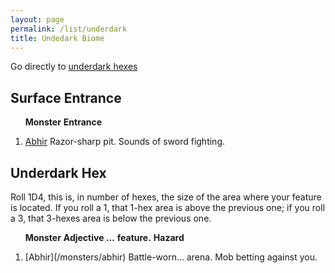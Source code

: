 ```yaml
---
layout: page
permalink: /list/underdark
title: Undedark Biome
---
```


Go directly to [underdark hexes](#underdark-hex)

## Surface Entrance

&nbsp; &nbsp; &nbsp; <span class="a">**Monster**</span> <span class="dd">**Entrance**</span>
1. <span class="a">[Abhir](/monsters/abhir)</span> <span class="d">Razor-sharp pit. Sounds of sword fighting.</span>

## Underdark Hex

Roll 1D4, this is, in number of hexes, the size of the area where your feature is located. If you roll a 1, that 1-hex area is above the previous one; if you roll a 3, that 3-hexes area is below the previous one.

&nbsp; &nbsp; &nbsp; <span class="a">**Monster**</span> <span class="bb">**Adjective ...**</span> <span class="cc">**feature.**</span>  <span class="dd">**Hazard**</span>

<ol>
  <li><span class="a">[Abhir](/monsters/abhir)</span> <span class="b">Battle-worn...</span>  <span class="c">arena.</span> <span class="d">Mob betting against you.</span></li>
</ol>
